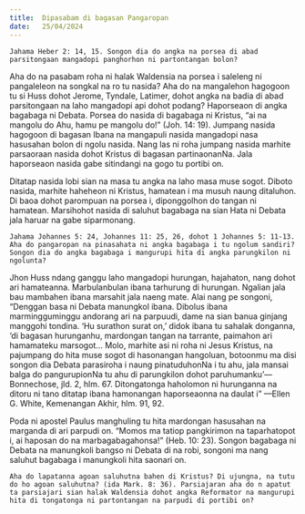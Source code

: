 ```yaml
---
title:  Dipasabam di bagasan Pangaropan
date:   25/04/2024
---
```


`Jahama Heber 2: 14, 15. Songon dia do angka na porsea di abad parsitongaan mangadopi panghorhon ni partontangan bolon?`

Aha do na pasabam roha ni halak Waldensia na porsea i saleleng ni pangaleleon na songkal na ro tu nasida? Aha do na mangalehon hagogoon tu si Huss dohot Jerome, Tyndale, Latimer, dohot angka na badia di abad parsitongaan na laho mangadopi api dohot podang? Haporseaon di angka bagabaga ni Debata. Porsea do nasida di bagabaga ni Kristus, “ai na mangolu do Ahu, hamu pe mangolu do!” (Joh. 14: 19). Jumpang nasida hagogoon di bagasan Ibana na mangapuli nasida mangadopi nasa hasusahan bolon di ngolu nasida. Nang las ni roha jumpang nasida marhite parsaoraan nasida dohot Kristus di bagasan partinaonanNa. Jala haporseaon nasida gabe sitindangi na gogo tu portibi on.

Ditatap nasida lobi sian na masa tu angka na laho masa muse sogot. Diboto nasida, marhite haheheon ni Kristus, hamatean i ma musuh naung ditaluhon. Di baoa dohot parompuan na porsea i, diponggolhon do tangan ni hamatean. Marsihohot nasida di saluhut bagabaga na sian Hata ni Debata jala haruar na gabe siparmonang.

`Jahama Johannes 5: 24, Johannes 11: 25, 26, dohot 1 Johannes 5: 11-13. Aha do pangaropan na pinasahata ni angka bagabaga i tu ngolum sandiri? Songon dia do angka bagabaga i mangurupi hita di angka parungkilon ni ngolunta?`

Jhon Huss ndang ganggu laho mangadopi hurungan, hajahaton, nang dohot ari hamateanna. Marbulanbulan ibana tarhurung di hurungan. Ngalian jala bau mambahen ibana marsahit jala naeng mate. Alai nang pe songoni, “Denggan basa ni Debata manungkol ibana. Dibolus ibana marmingguminggu andorang ari na parpuudi, dame na sian banua ginjang manggohi tondina. ‘Hu surathon surat on,’ didok ibana tu sahalak donganna, ‘di bagasan hurunganhu, mardongan tangan na tarrante, paimahon ari hamamateku marsogot... Molo, marhite asi ni roha ni Jesus Kristus, na pajumpang do hita muse sogot di hasonangan hangoluan, botoonmu ma disi songon dia Debata parasiroha i naung pinatuduhonNa i tu ahu, jala mansai balga do pangurupionNa tu ahu di parungkilon dohot paruhumanku’—Bonnechose, jld. 2, hlm. 67. Ditongatonga haholomon ni hurunganna na ditoru ni tano ditatap ibana hamonangan haporseaonna na daulat i” —Ellen G. White, Kemenangan Akhir, hlm. 91, 92.

Poda ni apostel Paulus manghuling tu hita mardongan hasusahan na marganda di ari parpudi on. “Momos ma tatiop pangkirimon na taparhatopot i, ai haposan do na marbagabagahonsa!” (Heb. 10: 23). Songon bagabaga ni Debata na manungkoli bangso ni Debata di na robi, songoni ma nang saluhut bagabaga i manungkoli hita saonari on.

`Aha do lapatanna agoan saluhutna bahen di Kristus? Di ujungna, na tutu do ho agoan saluhutna? (ida Mark. 8: 36). Parsiajaran aha do n apatut ta parsiajari sian halak Waldensia dohot angka Reformator na mangurupi hita di tongatonga ni partontangan na parpudi di portibi on?`